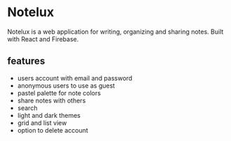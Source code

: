 # Notelux

Notelux is a web application for writing, organizing and sharing notes. Built with React and Firebase.

## features

- users account with email and password
- anonymous users to use as guest
- pastel palette for note colors
- share notes with others
- search
- light and dark themes
- grid and list view
- option to delete account
